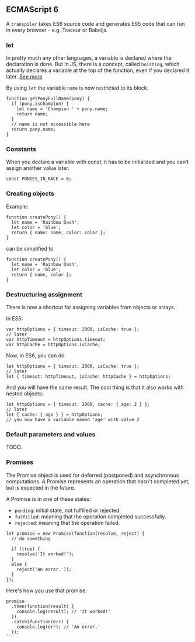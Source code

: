 ## ECMAScript 6

A `transpiler` takes ES6 source code and generates ES5 code that can run in every browser - e.g. Traceur or Babeljs.

### let

In pretty much any other languages, a variable is declared where the declaration is done. But in JS, there is a concept, called `hoisting`, which actually declares a variable at the top of the function, even if you declared it later. [See more](http://www.w3schools.com/js/js_hoisting.asp)

By using `let` the variable `name`﻿ is now restricted to its block.

```
function getPonyFullName(pony) {
  if (pony.isChampion) {
    let name = 'Champion ' + pony.name;
    return name;
  }
  // name is not accessible here
  return pony.name;
}
```

### Constants

When you declare a variable with const﻿, it has to be initialized and you can’t assign another value later.

```
const PONIES_IN_RACE = 6;
```

### Creating objects

Example:

```
function createPony() {
  let name = 'Rainbow Dash';
  let color = 'blue';
  return { name: name, color: color };
}
```

can be simplified to

```
function createPony() {
  let name = 'Rainbow Dash';
  let color = 'blue';
  return { name, color };
}
```

### Destructuring assignment

There is now a shortcut for assigning variables from objects or arrays.

In ES5:

```
var httpOptions = { timeout: 2000, isCache: true };
// later
var httpTimeout = httpOptions.timeout;
var httpCache = httpOptions.isCache;
```

Now, in ES6, you can do:

```
let httpOptions = { timeout: 2000, isCache: true };
// later
let { timeout: httpTimeout, isCache: httpCache } = httpOptions;
```

And you will have the same result. The cool thing is that it also works with nested objects:

```
let httpOptions = { timeout: 2000, cache: { age: 2 } };
// later
let { cache: { age } } = httpOptions;
// you now have a variable named 'age' with value 2
```

### Default parameters and values

TODO.

### Promises

The Promise object is used for deferred (postponed) and asynchronous computations. A Promise represents an operation that hasn't completed yet, but is expected in the future.

A Promise is in one of these states:

- `pending`: initial state, not fulfilled or rejected.
- `fulfilled`: meaning that the operation completed successfully.
- `rejected`: meaning that the operation failed.

```
let promise = new Promise(function(resolve, reject) {
  // do something

  if (true) {
    resolve('It worked!');
  }
  else {
    reject('An error.'));
  }
});
```

Here's how you use that promise:

```
promise
  .then(function(result) {
    console.log(result); // 'It worked!'
  })
  .catch(function(err) {
    console.log(err); // 'An error.'
  });
``
